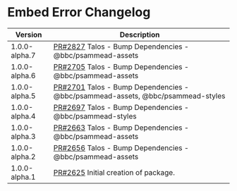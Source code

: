 # Embed Error Changelog

| Version       | Description                                                                       |
|---------------|-----------------------------------------------------------------------------------|
| 1.0.0-alpha.7 | [PR#2827](https://github.com/bbc/psammead/pull/2827) Talos - Bump Dependencies - @bbc/psammead-assets |
| 1.0.0-alpha.6 | [PR#2705](https://github.com/bbc/psammead/pull/2705) Talos - Bump Dependencies - @bbc/psammead-assets |
| 1.0.0-alpha.5 | [PR#2701](https://github.com/bbc/psammead/pull/2701) Talos - Bump Dependencies - @bbc/psammead-assets, @bbc/psammead-styles |
| 1.0.0-alpha.4 | [PR#2697](https://github.com/bbc/psammead/pull/2697) Talos - Bump Dependencies - @bbc/psammead-styles |
| 1.0.0-alpha.3 | [PR#2663](https://github.com/bbc/psammead/pull/2663) Talos - Bump Dependencies - @bbc/psammead-assets |
| 1.0.0-alpha.2 | [PR#2656](https://github.com/bbc/psammead/pull/2656) Talos - Bump Dependencies - @bbc/psammead-assets |
| 1.0.0-alpha.1 | [PR#2625](https://github.com/bbc/psammead/pull/2625) Initial creation of package. |
